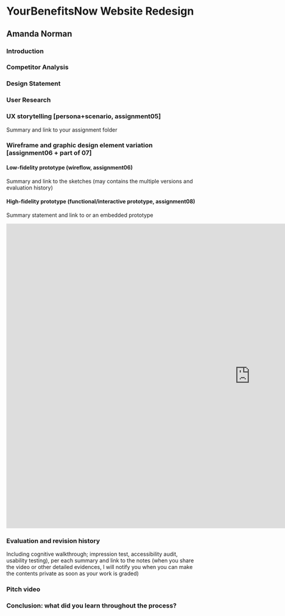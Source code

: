 # YourBenefitsNow Website Redesign
## Amanda Norman

### Introduction

### Competitor Analysis 

### Design Statement

### User Research

###  UX storytelling [persona+scenario, assignment05]
Summary and link to your assignment folder

### Wireframe and graphic design element variation [assignment06 + part of 07]

#### Low-fidelity prototype (wireflow, assignment06)
Summary and link to the sketches (may contains the multiple versions and evaluation history)

#### High-fidelity prototype (functional/interactive prototype, assignment08)
Summary statement and link to or an embedded prototype
<iframe width="1280" height="800" src="https://xd.adobe.com/embed/6595b4dc-c76f-467d-404b-50a635c2572a-13a4/?fullscreen" frameborder="0" allowfullscreen></iframe>

### Evaluation and revision history 
Including cognitive walkthrough; impression test, accessibility audit, usability testing), per each summary and link to the notes (when you share the video or other detailed evidences, I will notify you when you can make the contents private as soon as your work is graded)

### Pitch video 

### Conclusion: what did you learn throughout the process?
